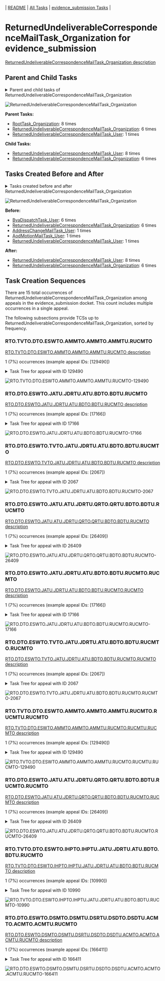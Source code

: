 <!-- DO NOT EDIT THIS FILE.  This file is autogenerated. -->
| [README](../README.md) | [All Tasks](../alltasks.md) | [evidence_submission Tasks](tasklist.md) |

# ReturnedUndeliverableCorrespondenceMailTask_Organization for evidence_submission

[ReturnedUndeliverableCorrespondenceMailTask_Organization description](../descr/ReturnedUndeliverableCorrespondenceMailTask_Organization.md)

## Parent and Child Tasks

<details><summary markdown='span'>Parent and child tasks of ReturnedUndeliverableCorrespondenceMailTask_Organization
</summary>

```
digraph G {
rankdir=LR;
node [shape=box]
"ReturnedUndeliverableCorrespondenceMailTask_Organization" -> "ReturnedUndeliverableCorrespondenceMailTask_User" [label=8]
"ReturnedUndeliverableCorrespondenceMailTask_Organization" -> "ReturnedUndeliverableCorrespondenceMailTask_Organization" [label=6]
"RootTask_Organization" -> "ReturnedUndeliverableCorrespondenceMailTask_Organization" [label=8]
"ReturnedUndeliverableCorrespondenceMailTask_Organization" -> "ReturnedUndeliverableCorrespondenceMailTask_Organization" [label=6]
"ReturnedUndeliverableCorrespondenceMailTask_User" -> "ReturnedUndeliverableCorrespondenceMailTask_Organization" [label=1]
}
```
</details>

![ReturnedUndeliverableCorrespondenceMailTask_Organization](dot/ReturnedUndeliverableCorrespondenceMailTask_Organization-parentchild.dot.png)

**Parent Tasks:**

   * [RootTask_Organization](RootTask_Organization.md): 8 times
   * [ReturnedUndeliverableCorrespondenceMailTask_Organization](ReturnedUndeliverableCorrespondenceMailTask_Organization.md): 6 times
   * [ReturnedUndeliverableCorrespondenceMailTask_User](ReturnedUndeliverableCorrespondenceMailTask_User.md): 1 times

**Child Tasks:**

   * [ReturnedUndeliverableCorrespondenceMailTask_User](ReturnedUndeliverableCorrespondenceMailTask_User.md): 8 times
   * [ReturnedUndeliverableCorrespondenceMailTask_Organization](ReturnedUndeliverableCorrespondenceMailTask_Organization.md): 6 times

## Tasks Created Before and After

<details><summary markdown='span'>Tasks created before and after ReturnedUndeliverableCorrespondenceMailTask_Organization</summary>

```
digraph G {
rankdir=LR;

"ReturnedUndeliverableCorrespondenceMailTask_Organization" -> "ReturnedUndeliverableCorrespondenceMailTask_User" [label=8]
"ReturnedUndeliverableCorrespondenceMailTask_Organization" -> "ReturnedUndeliverableCorrespondenceMailTask_Organization" [label=6]
"ReturnedUndeliverableCorrespondenceMailTask_Organization" -> "ReturnedUndeliverableCorrespondenceMailTask_Organization" [label=6]
"BvaDispatchTask_User" -> "ReturnedUndeliverableCorrespondenceMailTask_Organization" [label=6]
"ReturnedUndeliverableCorrespondenceMailTask_User" -> "ReturnedUndeliverableCorrespondenceMailTask_Organization" [label=1]
"AodMotionMailTask_User" -> "ReturnedUndeliverableCorrespondenceMailTask_Organization" [label=1]
"AddressChangeMailTask_User" -> "ReturnedUndeliverableCorrespondenceMailTask_Organization" [label=1]
}
```
</details>

![ReturnedUndeliverableCorrespondenceMailTask_Organization](dot/ReturnedUndeliverableCorrespondenceMailTask_Organization.dot.png)

**Before:**

   * [BvaDispatchTask_User](BvaDispatchTask_User.md): 6 times
   * [ReturnedUndeliverableCorrespondenceMailTask_Organization](ReturnedUndeliverableCorrespondenceMailTask_Organization.md): 6 times
   * [AddressChangeMailTask_User](AddressChangeMailTask_User.md): 1 times
   * [AodMotionMailTask_User](AodMotionMailTask_User.md): 1 times
   * [ReturnedUndeliverableCorrespondenceMailTask_User](ReturnedUndeliverableCorrespondenceMailTask_User.md): 1 times

**After:**

   * [ReturnedUndeliverableCorrespondenceMailTask_User](ReturnedUndeliverableCorrespondenceMailTask_User.md): 8 times
   * [ReturnedUndeliverableCorrespondenceMailTask_Organization](ReturnedUndeliverableCorrespondenceMailTask_Organization.md): 6 times

## Task Creation Sequences

There are 15 total occurrences of ReturnedUndeliverableCorrespondenceMailTask_Organization among appeals in the evidence_submission docket.  This count includes multiple occurrences in a single appeal.

The following subsections provide TCSs up to ReturnedUndeliverableCorrespondenceMailTask_Organization, sorted by frequency.

### RTO.TVTO.DTO.ESWTO.AMMTO.AMMTO.AMMTU.RUCMTO

[RTO.TVTO.DTO.ESWTO.AMMTO.AMMTO.AMMTU.RUCMTO description](../descr/RTO.TVTO.DTO.ESWTO.AMMTO.AMMTO.AMMTU.RUCMTO.md)

1 (7%) occurrences (example appeal IDs: [129490])

<details><summary markdown='span'>Task Tree for appeal with ID 129490</summary>

```
@startuml
skinparam {
  ObjectBorderColor #555
  ObjectBorderThickness 0
  ObjectFontStyle bold
  ObjectFontSize 14
  ObjectAttributeFontColor #333
  ObjectAttributeFontSize 12
}
  object 0.RootTask #8dd3c7 {
Organization
}
  object 1.TrackVeteranTask #bebada {
Organization
}
  object 2.DistributionTask #ffffb3 {
Organization
}
  object 3.EvidenceSubmissionWindowTask #fccde5 {
Organization
}
  object 4.AodMotionMailTask #d9d9d9 {
Organization
}
  object 5.AodMotionMailTask #d9d9d9 {
Organization
}
  object 6.AodMotionMailTask #d9d9d9 {
User
}
  object 7.ReturnedUndeliverableCorrespondenceMailTask #fdb462 {
Organization  <back:white>    </back>
}
  object 8.ReturnedUndeliverableCorrespondenceMailTask #fdb462 {
User
}
  object 9.ReturnedUndeliverableCorrespondenceMailTask #fdb462 {
Organization  <back:white>    </back>
}
0.RootTask -- 1.TrackVeteranTask
0.RootTask -- 2.DistributionTask
2.DistributionTask -- 3.EvidenceSubmissionWindowTask
0.RootTask -- 4.AodMotionMailTask
4.AodMotionMailTask -- 5.AodMotionMailTask
5.AodMotionMailTask -- 6.AodMotionMailTask
0.RootTask -- 7.ReturnedUndeliverableCorrespondenceMailTask
7.ReturnedUndeliverableCorrespondenceMailTask -- 8.ReturnedUndeliverableCorrespondenceMailTask
8.ReturnedUndeliverableCorrespondenceMailTask -- 9.ReturnedUndeliverableCorrespondenceMailTask
@enduml
```
</details>

![RTO.TVTO.DTO.ESWTO.AMMTO.AMMTO.AMMTU.RUCMTO-129490](uml/RTO.TVTO.DTO.ESWTO.AMMTO.AMMTO.AMMTU.RUCMTO-129490.png)

### RTO.DTO.ESWTO.JATU.JDRTU.ATU.BDTO.BDTU.RUCMTO

[RTO.DTO.ESWTO.JATU.JDRTU.ATU.BDTO.BDTU.RUCMTO description](../descr/RTO.DTO.ESWTO.JATU.JDRTU.ATU.BDTO.BDTU.RUCMTO.md)

1 (7%) occurrences (example appeal IDs: [17166])

<details><summary markdown='span'>Task Tree for appeal with ID 17166</summary>

```
@startuml
skinparam {
  ObjectBorderColor #555
  ObjectBorderThickness 0
  ObjectFontStyle bold
  ObjectFontSize 14
  ObjectAttributeFontColor #333
  ObjectAttributeFontSize 12
}
  object 0.RootTask #8dd3c7 {
Organization
}
  object 1.DistributionTask #ffffb3 {
Organization
}
  object 2.EvidenceSubmissionWindowTask #fccde5 {
Organization
}
  object 3.JudgeAssignTask #ccebc5 {
User
}
  object 4.JudgeAssignTask #ccebc5 {
User
}
  object 5.JudgeDecisionReviewTask #d9d9d9 {
User
}
  object 6.AttorneyTask #bc80bd {
User
}
  object 7.BvaDispatchTask #b3de69 {
Organization
}
  object 8.BvaDispatchTask #b3de69 {
User
}
  object 9.ReturnedUndeliverableCorrespondenceMailTask #fdb462 {
Organization  <back:white>    </back>
}
  object 10.ReturnedUndeliverableCorrespondenceMailTask #fdb462 {
Organization  <back:white>    </back>
}
  object 11.ReturnedUndeliverableCorrespondenceMailTask #fdb462 {
User
}
  object 12.ReturnedUndeliverableCorrespondenceMailTask #fdb462 {
User
}
  object 13.ReturnedUndeliverableCorrespondenceMailTask #fdb462 {
User
}
0.RootTask -- 1.DistributionTask
1.DistributionTask -- 2.EvidenceSubmissionWindowTask
0.RootTask -- 3.JudgeAssignTask
0.RootTask -- 4.JudgeAssignTask
0.RootTask -- 5.JudgeDecisionReviewTask
5.JudgeDecisionReviewTask -- 6.AttorneyTask
0.RootTask -- 7.BvaDispatchTask
7.BvaDispatchTask -- 8.BvaDispatchTask
0.RootTask -- 9.ReturnedUndeliverableCorrespondenceMailTask
9.ReturnedUndeliverableCorrespondenceMailTask -- 10.ReturnedUndeliverableCorrespondenceMailTask
10.ReturnedUndeliverableCorrespondenceMailTask -- 11.ReturnedUndeliverableCorrespondenceMailTask
10.ReturnedUndeliverableCorrespondenceMailTask -- 12.ReturnedUndeliverableCorrespondenceMailTask
10.ReturnedUndeliverableCorrespondenceMailTask -- 13.ReturnedUndeliverableCorrespondenceMailTask
@enduml
```
</details>

![RTO.DTO.ESWTO.JATU.JDRTU.ATU.BDTO.BDTU.RUCMTO-17166](uml/RTO.DTO.ESWTO.JATU.JDRTU.ATU.BDTO.BDTU.RUCMTO-17166.png)

### RTO.DTO.ESWTO.TVTO.JATU.JDRTU.ATU.BDTO.BDTU.RUCMTO

[RTO.DTO.ESWTO.TVTO.JATU.JDRTU.ATU.BDTO.BDTU.RUCMTO description](../descr/RTO.DTO.ESWTO.TVTO.JATU.JDRTU.ATU.BDTO.BDTU.RUCMTO.md)

1 (7%) occurrences (example appeal IDs: [2067])

<details><summary markdown='span'>Task Tree for appeal with ID 2067</summary>

```
@startuml
skinparam {
  ObjectBorderColor #555
  ObjectBorderThickness 0
  ObjectFontStyle bold
  ObjectFontSize 14
  ObjectAttributeFontColor #333
  ObjectAttributeFontSize 12
}
  object 0.RootTask #8dd3c7 {
Organization
}
  object 1.DistributionTask #ffffb3 {
Organization
}
  object 2.EvidenceSubmissionWindowTask #fccde5 {
Organization
}
  object 3.TrackVeteranTask #bebada {
Organization
}
  object 4.JudgeAssignTask #ccebc5 {
User
}
  object 5.JudgeDecisionReviewTask #d9d9d9 {
User
}
  object 6.AttorneyTask #bc80bd {
User
}
  object 7.BvaDispatchTask #b3de69 {
Organization
}
  object 8.BvaDispatchTask #b3de69 {
User
}
  object 9.BvaDispatchTask #b3de69 {
User
}
  object 10.ReturnedUndeliverableCorrespondenceMailTask #fdb462 {
Organization  <back:white>    </back>
}
  object 11.ReturnedUndeliverableCorrespondenceMailTask #fdb462 {
Organization  <back:white>    </back>
}
  object 12.ReturnedUndeliverableCorrespondenceMailTask #fdb462 {
User
}
  object 13.ReturnedUndeliverableCorrespondenceMailTask #fdb462 {
User
}
  object 14.ReturnedUndeliverableCorrespondenceMailTask #fdb462 {
User
}
  object 15.ReturnedUndeliverableCorrespondenceMailTask #fdb462 {
User
}
0.RootTask -- 1.DistributionTask
1.DistributionTask -- 2.EvidenceSubmissionWindowTask
0.RootTask -- 3.TrackVeteranTask
0.RootTask -- 4.JudgeAssignTask
0.RootTask -- 5.JudgeDecisionReviewTask
5.JudgeDecisionReviewTask -- 6.AttorneyTask
0.RootTask -- 7.BvaDispatchTask
7.BvaDispatchTask -- 8.BvaDispatchTask
7.BvaDispatchTask -- 9.BvaDispatchTask
0.RootTask -- 10.ReturnedUndeliverableCorrespondenceMailTask
10.ReturnedUndeliverableCorrespondenceMailTask -- 11.ReturnedUndeliverableCorrespondenceMailTask
11.ReturnedUndeliverableCorrespondenceMailTask -- 12.ReturnedUndeliverableCorrespondenceMailTask
11.ReturnedUndeliverableCorrespondenceMailTask -- 13.ReturnedUndeliverableCorrespondenceMailTask
11.ReturnedUndeliverableCorrespondenceMailTask -- 14.ReturnedUndeliverableCorrespondenceMailTask
11.ReturnedUndeliverableCorrespondenceMailTask -- 15.ReturnedUndeliverableCorrespondenceMailTask
@enduml
```
</details>

![RTO.DTO.ESWTO.TVTO.JATU.JDRTU.ATU.BDTO.BDTU.RUCMTO-2067](uml/RTO.DTO.ESWTO.TVTO.JATU.JDRTU.ATU.BDTO.BDTU.RUCMTO-2067.png)

### RTO.DTO.ESWTO.JATU.ATU.JDRTU.QRTO.QRTU.BDTO.BDTU.RUCMTO

[RTO.DTO.ESWTO.JATU.ATU.JDRTU.QRTO.QRTU.BDTO.BDTU.RUCMTO description](../descr/RTO.DTO.ESWTO.JATU.ATU.JDRTU.QRTO.QRTU.BDTO.BDTU.RUCMTO.md)

1 (7%) occurrences (example appeal IDs: [26409])

<details><summary markdown='span'>Task Tree for appeal with ID 26409</summary>

```
@startuml
skinparam {
  ObjectBorderColor #555
  ObjectBorderThickness 0
  ObjectFontStyle bold
  ObjectFontSize 14
  ObjectAttributeFontColor #333
  ObjectAttributeFontSize 12
}
  object 0.RootTask #8dd3c7 {
Organization
}
  object 1.DistributionTask #ffffb3 {
Organization
}
  object 2.EvidenceSubmissionWindowTask #fccde5 {
Organization
}
  object 3.JudgeAssignTask #ccebc5 {
User
}
  object 4.JudgeDecisionReviewTask #d9d9d9 {
User
}
  object 5.AttorneyTask #bc80bd {
User
}
  object 6.JudgeDecisionReviewTask #d9d9d9 {
User
}
  object 7.QualityReviewTask #fdb462 {
Organization
}
  object 8.QualityReviewTask #fdb462 {
User
}
  object 9.BvaDispatchTask #b3de69 {
Organization
}
  object 10.BvaDispatchTask #b3de69 {
User
}
  object 11.ReturnedUndeliverableCorrespondenceMailTask #fdb462 {
Organization  <back:white>    </back>
}
  object 12.ReturnedUndeliverableCorrespondenceMailTask #fdb462 {
Organization  <back:white>    </back>
}
  object 13.ReturnedUndeliverableCorrespondenceMailTask #fdb462 {
User
}
  object 14.ReturnedUndeliverableCorrespondenceMailTask #fdb462 {
User
}
0.RootTask -- 1.DistributionTask
1.DistributionTask -- 2.EvidenceSubmissionWindowTask
0.RootTask -- 3.JudgeAssignTask
0.RootTask -- 4.JudgeDecisionReviewTask
6.JudgeDecisionReviewTask -- 5.AttorneyTask
0.RootTask -- 6.JudgeDecisionReviewTask
0.RootTask -- 7.QualityReviewTask
7.QualityReviewTask -- 8.QualityReviewTask
0.RootTask -- 9.BvaDispatchTask
9.BvaDispatchTask -- 10.BvaDispatchTask
0.RootTask -- 11.ReturnedUndeliverableCorrespondenceMailTask
11.ReturnedUndeliverableCorrespondenceMailTask -- 12.ReturnedUndeliverableCorrespondenceMailTask
12.ReturnedUndeliverableCorrespondenceMailTask -- 13.ReturnedUndeliverableCorrespondenceMailTask
12.ReturnedUndeliverableCorrespondenceMailTask -- 14.ReturnedUndeliverableCorrespondenceMailTask
@enduml
```
</details>

![RTO.DTO.ESWTO.JATU.ATU.JDRTU.QRTO.QRTU.BDTO.BDTU.RUCMTO-26409](uml/RTO.DTO.ESWTO.JATU.ATU.JDRTU.QRTO.QRTU.BDTO.BDTU.RUCMTO-26409.png)

### RTO.DTO.ESWTO.JATU.JDRTU.ATU.BDTO.BDTU.RUCMTO.RUCMTO

[RTO.DTO.ESWTO.JATU.JDRTU.ATU.BDTO.BDTU.RUCMTO.RUCMTO description](../descr/RTO.DTO.ESWTO.JATU.JDRTU.ATU.BDTO.BDTU.RUCMTO.RUCMTO.md)

1 (7%) occurrences (example appeal IDs: [17166])

<details><summary markdown='span'>Task Tree for appeal with ID 17166</summary>

```
@startuml
skinparam {
  ObjectBorderColor #555
  ObjectBorderThickness 0
  ObjectFontStyle bold
  ObjectFontSize 14
  ObjectAttributeFontColor #333
  ObjectAttributeFontSize 12
}
  object 0.RootTask #8dd3c7 {
Organization
}
  object 1.DistributionTask #ffffb3 {
Organization
}
  object 2.EvidenceSubmissionWindowTask #fccde5 {
Organization
}
  object 3.JudgeAssignTask #ccebc5 {
User
}
  object 4.JudgeAssignTask #ccebc5 {
User
}
  object 5.JudgeDecisionReviewTask #d9d9d9 {
User
}
  object 6.AttorneyTask #bc80bd {
User
}
  object 7.BvaDispatchTask #b3de69 {
Organization
}
  object 8.BvaDispatchTask #b3de69 {
User
}
  object 9.ReturnedUndeliverableCorrespondenceMailTask #fdb462 {
Organization  <back:white>    </back>
}
  object 10.ReturnedUndeliverableCorrespondenceMailTask #fdb462 {
Organization  <back:white>    </back>
}
  object 11.ReturnedUndeliverableCorrespondenceMailTask #fdb462 {
User
}
  object 12.ReturnedUndeliverableCorrespondenceMailTask #fdb462 {
User
}
  object 13.ReturnedUndeliverableCorrespondenceMailTask #fdb462 {
User
}
0.RootTask -- 1.DistributionTask
1.DistributionTask -- 2.EvidenceSubmissionWindowTask
0.RootTask -- 3.JudgeAssignTask
0.RootTask -- 4.JudgeAssignTask
0.RootTask -- 5.JudgeDecisionReviewTask
5.JudgeDecisionReviewTask -- 6.AttorneyTask
0.RootTask -- 7.BvaDispatchTask
7.BvaDispatchTask -- 8.BvaDispatchTask
0.RootTask -- 9.ReturnedUndeliverableCorrespondenceMailTask
9.ReturnedUndeliverableCorrespondenceMailTask -- 10.ReturnedUndeliverableCorrespondenceMailTask
10.ReturnedUndeliverableCorrespondenceMailTask -- 11.ReturnedUndeliverableCorrespondenceMailTask
10.ReturnedUndeliverableCorrespondenceMailTask -- 12.ReturnedUndeliverableCorrespondenceMailTask
10.ReturnedUndeliverableCorrespondenceMailTask -- 13.ReturnedUndeliverableCorrespondenceMailTask
@enduml
```
</details>

![RTO.DTO.ESWTO.JATU.JDRTU.ATU.BDTO.BDTU.RUCMTO.RUCMTO-17166](uml/RTO.DTO.ESWTO.JATU.JDRTU.ATU.BDTO.BDTU.RUCMTO.RUCMTO-17166.png)

### RTO.DTO.ESWTO.TVTO.JATU.JDRTU.ATU.BDTO.BDTU.RUCMTO.RUCMTO

[RTO.DTO.ESWTO.TVTO.JATU.JDRTU.ATU.BDTO.BDTU.RUCMTO.RUCMTO description](../descr/RTO.DTO.ESWTO.TVTO.JATU.JDRTU.ATU.BDTO.BDTU.RUCMTO.RUCMTO.md)

1 (7%) occurrences (example appeal IDs: [2067])

<details><summary markdown='span'>Task Tree for appeal with ID 2067</summary>

```
@startuml
skinparam {
  ObjectBorderColor #555
  ObjectBorderThickness 0
  ObjectFontStyle bold
  ObjectFontSize 14
  ObjectAttributeFontColor #333
  ObjectAttributeFontSize 12
}
  object 0.RootTask #8dd3c7 {
Organization
}
  object 1.DistributionTask #ffffb3 {
Organization
}
  object 2.EvidenceSubmissionWindowTask #fccde5 {
Organization
}
  object 3.TrackVeteranTask #bebada {
Organization
}
  object 4.JudgeAssignTask #ccebc5 {
User
}
  object 5.JudgeDecisionReviewTask #d9d9d9 {
User
}
  object 6.AttorneyTask #bc80bd {
User
}
  object 7.BvaDispatchTask #b3de69 {
Organization
}
  object 8.BvaDispatchTask #b3de69 {
User
}
  object 9.BvaDispatchTask #b3de69 {
User
}
  object 10.ReturnedUndeliverableCorrespondenceMailTask #fdb462 {
Organization  <back:white>    </back>
}
  object 11.ReturnedUndeliverableCorrespondenceMailTask #fdb462 {
Organization  <back:white>    </back>
}
  object 12.ReturnedUndeliverableCorrespondenceMailTask #fdb462 {
User
}
  object 13.ReturnedUndeliverableCorrespondenceMailTask #fdb462 {
User
}
  object 14.ReturnedUndeliverableCorrespondenceMailTask #fdb462 {
User
}
  object 15.ReturnedUndeliverableCorrespondenceMailTask #fdb462 {
User
}
0.RootTask -- 1.DistributionTask
1.DistributionTask -- 2.EvidenceSubmissionWindowTask
0.RootTask -- 3.TrackVeteranTask
0.RootTask -- 4.JudgeAssignTask
0.RootTask -- 5.JudgeDecisionReviewTask
5.JudgeDecisionReviewTask -- 6.AttorneyTask
0.RootTask -- 7.BvaDispatchTask
7.BvaDispatchTask -- 8.BvaDispatchTask
7.BvaDispatchTask -- 9.BvaDispatchTask
0.RootTask -- 10.ReturnedUndeliverableCorrespondenceMailTask
10.ReturnedUndeliverableCorrespondenceMailTask -- 11.ReturnedUndeliverableCorrespondenceMailTask
11.ReturnedUndeliverableCorrespondenceMailTask -- 12.ReturnedUndeliverableCorrespondenceMailTask
11.ReturnedUndeliverableCorrespondenceMailTask -- 13.ReturnedUndeliverableCorrespondenceMailTask
11.ReturnedUndeliverableCorrespondenceMailTask -- 14.ReturnedUndeliverableCorrespondenceMailTask
11.ReturnedUndeliverableCorrespondenceMailTask -- 15.ReturnedUndeliverableCorrespondenceMailTask
@enduml
```
</details>

![RTO.DTO.ESWTO.TVTO.JATU.JDRTU.ATU.BDTO.BDTU.RUCMTO.RUCMTO-2067](uml/RTO.DTO.ESWTO.TVTO.JATU.JDRTU.ATU.BDTO.BDTU.RUCMTO.RUCMTO-2067.png)

### RTO.TVTO.DTO.ESWTO.AMMTO.AMMTO.AMMTU.RUCMTO.RUCMTU.RUCMTO

[RTO.TVTO.DTO.ESWTO.AMMTO.AMMTO.AMMTU.RUCMTO.RUCMTU.RUCMTO description](../descr/RTO.TVTO.DTO.ESWTO.AMMTO.AMMTO.AMMTU.RUCMTO.RUCMTU.RUCMTO.md)

1 (7%) occurrences (example appeal IDs: [129490])

<details><summary markdown='span'>Task Tree for appeal with ID 129490</summary>

```
@startuml
skinparam {
  ObjectBorderColor #555
  ObjectBorderThickness 0
  ObjectFontStyle bold
  ObjectFontSize 14
  ObjectAttributeFontColor #333
  ObjectAttributeFontSize 12
}
  object 0.RootTask #8dd3c7 {
Organization
}
  object 1.TrackVeteranTask #bebada {
Organization
}
  object 2.DistributionTask #ffffb3 {
Organization
}
  object 3.EvidenceSubmissionWindowTask #fccde5 {
Organization
}
  object 4.AodMotionMailTask #d9d9d9 {
Organization
}
  object 5.AodMotionMailTask #d9d9d9 {
Organization
}
  object 6.AodMotionMailTask #d9d9d9 {
User
}
  object 7.ReturnedUndeliverableCorrespondenceMailTask #fdb462 {
Organization  <back:white>    </back>
}
  object 8.ReturnedUndeliverableCorrespondenceMailTask #fdb462 {
User
}
  object 9.ReturnedUndeliverableCorrespondenceMailTask #fdb462 {
Organization  <back:white>    </back>
}
0.RootTask -- 1.TrackVeteranTask
0.RootTask -- 2.DistributionTask
2.DistributionTask -- 3.EvidenceSubmissionWindowTask
0.RootTask -- 4.AodMotionMailTask
4.AodMotionMailTask -- 5.AodMotionMailTask
5.AodMotionMailTask -- 6.AodMotionMailTask
0.RootTask -- 7.ReturnedUndeliverableCorrespondenceMailTask
7.ReturnedUndeliverableCorrespondenceMailTask -- 8.ReturnedUndeliverableCorrespondenceMailTask
8.ReturnedUndeliverableCorrespondenceMailTask -- 9.ReturnedUndeliverableCorrespondenceMailTask
@enduml
```
</details>

![RTO.TVTO.DTO.ESWTO.AMMTO.AMMTO.AMMTU.RUCMTO.RUCMTU.RUCMTO-129490](uml/RTO.TVTO.DTO.ESWTO.AMMTO.AMMTO.AMMTU.RUCMTO.RUCMTU.RUCMTO-129490.png)

### RTO.DTO.ESWTO.JATU.ATU.JDRTU.QRTO.QRTU.BDTO.BDTU.RUCMTO.RUCMTO

[RTO.DTO.ESWTO.JATU.ATU.JDRTU.QRTO.QRTU.BDTO.BDTU.RUCMTO.RUCMTO description](../descr/RTO.DTO.ESWTO.JATU.ATU.JDRTU.QRTO.QRTU.BDTO.BDTU.RUCMTO.RUCMTO.md)

1 (7%) occurrences (example appeal IDs: [26409])

<details><summary markdown='span'>Task Tree for appeal with ID 26409</summary>

```
@startuml
skinparam {
  ObjectBorderColor #555
  ObjectBorderThickness 0
  ObjectFontStyle bold
  ObjectFontSize 14
  ObjectAttributeFontColor #333
  ObjectAttributeFontSize 12
}
  object 0.RootTask #8dd3c7 {
Organization
}
  object 1.DistributionTask #ffffb3 {
Organization
}
  object 2.EvidenceSubmissionWindowTask #fccde5 {
Organization
}
  object 3.JudgeAssignTask #ccebc5 {
User
}
  object 4.JudgeDecisionReviewTask #d9d9d9 {
User
}
  object 5.AttorneyTask #bc80bd {
User
}
  object 6.JudgeDecisionReviewTask #d9d9d9 {
User
}
  object 7.QualityReviewTask #fdb462 {
Organization
}
  object 8.QualityReviewTask #fdb462 {
User
}
  object 9.BvaDispatchTask #b3de69 {
Organization
}
  object 10.BvaDispatchTask #b3de69 {
User
}
  object 11.ReturnedUndeliverableCorrespondenceMailTask #fdb462 {
Organization  <back:white>    </back>
}
  object 12.ReturnedUndeliverableCorrespondenceMailTask #fdb462 {
Organization  <back:white>    </back>
}
  object 13.ReturnedUndeliverableCorrespondenceMailTask #fdb462 {
User
}
  object 14.ReturnedUndeliverableCorrespondenceMailTask #fdb462 {
User
}
0.RootTask -- 1.DistributionTask
1.DistributionTask -- 2.EvidenceSubmissionWindowTask
0.RootTask -- 3.JudgeAssignTask
0.RootTask -- 4.JudgeDecisionReviewTask
6.JudgeDecisionReviewTask -- 5.AttorneyTask
0.RootTask -- 6.JudgeDecisionReviewTask
0.RootTask -- 7.QualityReviewTask
7.QualityReviewTask -- 8.QualityReviewTask
0.RootTask -- 9.BvaDispatchTask
9.BvaDispatchTask -- 10.BvaDispatchTask
0.RootTask -- 11.ReturnedUndeliverableCorrespondenceMailTask
11.ReturnedUndeliverableCorrespondenceMailTask -- 12.ReturnedUndeliverableCorrespondenceMailTask
12.ReturnedUndeliverableCorrespondenceMailTask -- 13.ReturnedUndeliverableCorrespondenceMailTask
12.ReturnedUndeliverableCorrespondenceMailTask -- 14.ReturnedUndeliverableCorrespondenceMailTask
@enduml
```
</details>

![RTO.DTO.ESWTO.JATU.ATU.JDRTU.QRTO.QRTU.BDTO.BDTU.RUCMTO.RUCMTO-26409](uml/RTO.DTO.ESWTO.JATU.ATU.JDRTU.QRTO.QRTU.BDTO.BDTU.RUCMTO.RUCMTO-26409.png)

### RTO.TVTO.DTO.ESWTO.IHPTO.IHPTU.JATU.JDRTU.ATU.BDTO.BDTU.RUCMTO

[RTO.TVTO.DTO.ESWTO.IHPTO.IHPTU.JATU.JDRTU.ATU.BDTO.BDTU.RUCMTO description](../descr/RTO.TVTO.DTO.ESWTO.IHPTO.IHPTU.JATU.JDRTU.ATU.BDTO.BDTU.RUCMTO.md)

1 (7%) occurrences (example appeal IDs: [10990])

<details><summary markdown='span'>Task Tree for appeal with ID 10990</summary>

```
@startuml
skinparam {
  ObjectBorderColor #555
  ObjectBorderThickness 0
  ObjectFontStyle bold
  ObjectFontSize 14
  ObjectAttributeFontColor #333
  ObjectAttributeFontSize 12
}
  object 0.RootTask #8dd3c7 {
Organization
}
  object 1.TrackVeteranTask #bebada {
Organization
}
  object 2.DistributionTask #ffffb3 {
Organization
}
  object 3.EvidenceSubmissionWindowTask #fccde5 {
Organization
}
  object 4.InformalHearingPresentationTask #fdb462 {
Organization
}
  object 5.InformalHearingPresentationTask #fdb462 {
User
}
  object 6.JudgeAssignTask #ccebc5 {
User
}
  object 7.JudgeDecisionReviewTask #d9d9d9 {
User
}
  object 8.AttorneyTask #bc80bd {
User
}
  object 9.BvaDispatchTask #b3de69 {
Organization
}
  object 10.BvaDispatchTask #b3de69 {
User
}
  object 11.ReturnedUndeliverableCorrespondenceMailTask #fdb462 {
Organization  <back:white>    </back>
}
  object 12.ReturnedUndeliverableCorrespondenceMailTask #fdb462 {
Organization  <back:white>    </back>
}
  object 13.ReturnedUndeliverableCorrespondenceMailTask #fdb462 {
User
}
0.RootTask -- 1.TrackVeteranTask
0.RootTask -- 2.DistributionTask
2.DistributionTask -- 3.EvidenceSubmissionWindowTask
2.DistributionTask -- 4.InformalHearingPresentationTask
4.InformalHearingPresentationTask -- 5.InformalHearingPresentationTask
0.RootTask -- 6.JudgeAssignTask
0.RootTask -- 7.JudgeDecisionReviewTask
7.JudgeDecisionReviewTask -- 8.AttorneyTask
0.RootTask -- 9.BvaDispatchTask
9.BvaDispatchTask -- 10.BvaDispatchTask
0.RootTask -- 11.ReturnedUndeliverableCorrespondenceMailTask
11.ReturnedUndeliverableCorrespondenceMailTask -- 12.ReturnedUndeliverableCorrespondenceMailTask
12.ReturnedUndeliverableCorrespondenceMailTask -- 13.ReturnedUndeliverableCorrespondenceMailTask
@enduml
```
</details>

![RTO.TVTO.DTO.ESWTO.IHPTO.IHPTU.JATU.JDRTU.ATU.BDTO.BDTU.RUCMTO-10990](uml/RTO.TVTO.DTO.ESWTO.IHPTO.IHPTU.JATU.JDRTU.ATU.BDTO.BDTU.RUCMTO-10990.png)

### RTO.DTO.ESWTO.DSMTO.DSMTU.DSRTU.DSDTO.DSDTU.ACMTO.ACMTO.ACMTU.RUCMTO

[RTO.DTO.ESWTO.DSMTO.DSMTU.DSRTU.DSDTO.DSDTU.ACMTO.ACMTO.ACMTU.RUCMTO description](../descr/RTO.DTO.ESWTO.DSMTO.DSMTU.DSRTU.DSDTO.DSDTU.ACMTO.ACMTO.ACMTU.RUCMTO.md)

1 (7%) occurrences (example appeal IDs: [166411])

<details><summary markdown='span'>Task Tree for appeal with ID 166411</summary>

```
@startuml
skinparam {
  ObjectBorderColor #555
  ObjectBorderThickness 0
  ObjectFontStyle bold
  ObjectFontSize 14
  ObjectAttributeFontColor #333
  ObjectAttributeFontSize 12
}
  object 0.RootTask #8dd3c7 {
Organization
}
  object 1.DistributionTask #ffffb3 {
Organization
}
  object 2.EvidenceSubmissionWindowTask #fccde5 {
Organization
}
  object 3.DocketSwitchMailTask #e377c2 {
Organization
}
  object 4.DocketSwitchMailTask #e377c2 {
User
}
  object 5.DocketSwitchRulingTask #e377c2 {
User
}
  object 6.ReturnedUndeliverableCorrespondenceMailTask #fdb462 {
Organization  <back:white>    </back>
}
  object 7.ReturnedUndeliverableCorrespondenceMailTask #fdb462 {
User
}
  object 8.DocketSwitchDeniedTask #e377c2 {
Organization
}
  object 9.DocketSwitchDeniedTask #e377c2 {
User
}
  object 10.AddressChangeMailTask #d9d9d9 {
Organization
}
  object 11.AddressChangeMailTask #d9d9d9 {
Organization
}
  object 12.AddressChangeMailTask #d9d9d9 {
User
}
  object 13.ReturnedUndeliverableCorrespondenceMailTask #fdb462 {
Organization  <back:white>    </back>
}
  object 14.ReturnedUndeliverableCorrespondenceMailTask #fdb462 {
User
}
0.RootTask -- 1.DistributionTask
1.DistributionTask -- 2.EvidenceSubmissionWindowTask
0.RootTask -- 3.DocketSwitchMailTask
3.DocketSwitchMailTask -- 4.DocketSwitchMailTask
0.RootTask -- 5.DocketSwitchRulingTask
0.RootTask -- 6.ReturnedUndeliverableCorrespondenceMailTask
6.ReturnedUndeliverableCorrespondenceMailTask -- 7.ReturnedUndeliverableCorrespondenceMailTask
5.DocketSwitchRulingTask -- 8.DocketSwitchDeniedTask
8.DocketSwitchDeniedTask -- 9.DocketSwitchDeniedTask
0.RootTask -- 10.AddressChangeMailTask
10.AddressChangeMailTask -- 11.AddressChangeMailTask
11.AddressChangeMailTask -- 12.AddressChangeMailTask
0.RootTask -- 13.ReturnedUndeliverableCorrespondenceMailTask
13.ReturnedUndeliverableCorrespondenceMailTask -- 14.ReturnedUndeliverableCorrespondenceMailTask
@enduml
```
</details>

![RTO.DTO.ESWTO.DSMTO.DSMTU.DSRTU.DSDTO.DSDTU.ACMTO.ACMTO.ACMTU.RUCMTO-166411](uml/RTO.DTO.ESWTO.DSMTO.DSMTU.DSRTU.DSDTO.DSDTU.ACMTO.ACMTO.ACMTU.RUCMTO-166411.png)

